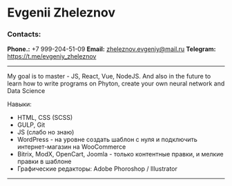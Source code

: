 # Evgenii Zheleznov

### Contacts:
**Phone.:** +7 999-204-51-09 
**Email:** zheleznov.evgeniy@mail.ru
**Telegram:** https://t.me/evgeniy_zheleznov

*********

My goal is to master - JS, React, Vue, NodeJS.
And also in the future to learn how to write programs on Phyton, create your own neural network and Data Science

Навыки:
- HTML, CSS (SCSS)
- GULP, Git
- JS (слабо но знаю)
- WordPress - на уровне создать шаблон с нуля и подключить интернет-магазин на WooCommerce
- Bitrix, ModX, OpenCart, Joomla - только контентные правки, и мелкие правки в шаблоне
- Графические редакторы: Adobe Phoroshop / Illustrator 

*********

